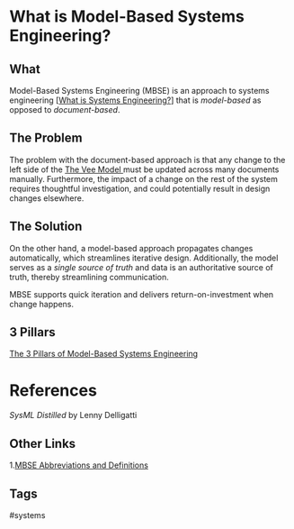 # What is Model-Based Systems Engineering? 

## What
Model-Based Systems Engineering (MBSE) is an approach to systems engineering [[What is Systems Engineering?](../202201080221)] that is *model-based* as opposed to *document-based*.  

## The Problem
The problem with the document-based approach is that any change to the left side of the [The Vee Model ](../202110032218) must be updated across many documents manually. Furthermore, the impact of a change on the rest of the system requires thoughtful investigation, and could potentially result in design changes elsewhere.  

## The Solution
On the other hand, a model-based approach propagates changes automatically, which streamlines iterative design. Additionally, the model serves as a *single source of truth* and data is an authoritative source of truth, thereby streamlining communication.  

MBSE supports quick iteration and delivers return-on-investment when change happens.  

## 3 Pillars
[The 3 Pillars of Model-Based Systems Engineering](../202310270335)  

# References
*SysML Distilled* by Lenny Delligatti

## Other Links
1.[MBSE Abbreviations and Definitions](../202110051904) 

## Tags
#systems
